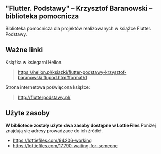 ## "Flutter. Podstawy" – Krzysztof Baranowski – biblioteka pomocnicza

Biblioteka pomocnicza dla projektów realizowanych w książce Flutter. Podstawy.


## Ważne linki

Książka w ksiegarni Helion.
> https://helion.pl/ksiazki/flutter-podstawy-krzysztof-baranowski,flupod.htm#format/d

Strona internetowa poświęcona książce:
> http://flutterpodstawy.pl/

## Użyte zasoby

**W bibliotece zostały użyte dwa zasoby dostępne w LottieFiles**
Poniżej znajdują się adresy prowadzace do ich źródeł.
- https://lottiefiles.com/94206-working
- https://lottiefiles.com/17790-waiting-for-someone
